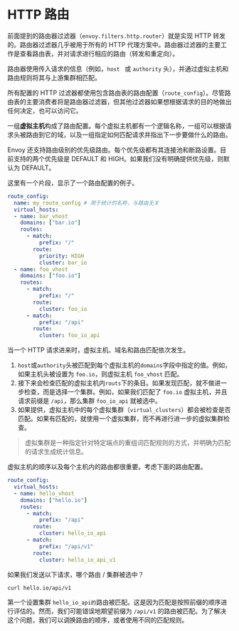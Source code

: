 # HTTP 路由

前面提到的路由器过滤器（`envoy.filters.http.router`）就是实现 HTTP 转发的。路由器过滤器几乎被用于所有的 HTTP 代理方案中。路由器过滤器的主要工作是查看路由表，并对请求进行相应的路由（转发和重定向）。

路由器使用传入请求的信息（例如，`host ` 或 `authority` 头），并通过虚拟主机和路由规则将其与上游集群相匹配。

所有配置的 HTTP 过滤器都使用包含路由表的路由配置（`route_config`）。尽管路由表的主要消费者将是路由器过滤器，但其他过滤器如果想根据请求的目的地做出任何决定，也可以访问它。

一组**虚拟主机**构成了路由配置。每个虚拟主机都有一个逻辑名称，一组可以根据请求头被路由到它的域，以及一组指定如何匹配请求并指出下一步要做什么的路由。

Envoy 还支持路由级别的优先级路由。每个优先级都有其连接池和断路设置。目前支持的两个优先级是 DEFAULT 和 HIGH。如果我们没有明确提供优先级，则默认为 DEFAULT。

这里有一个片段，显示了一个路由配置的例子。

```yaml
route_config:
  name: my_route_config # 用于统计的名称，与路由无关
  virtual_hosts:
  - name: bar_vhost
    domains: ["bar.io"]
    routes:
      - match:
          prefix: "/"
        route:
          priority: HIGH
          cluster: bar_io
  - name: foo_vhost
    domains: ["foo.io"]
    routes:
      - match:
          prefix: "/"
        route:
          cluster: foo_io
      - match:
          prefix: "/api"
        route:
          cluster: foo_io_api
```

当一个 HTTP 请求进来时，虚拟主机、域名和路由匹配依次发生。

1. `host`或`authority`头被匹配到每个虚拟主机的`domains`字段中指定的值。例如，如果主机头被设置为 `foo.io`，则虚拟主机 `foo_vhost` 匹配。
1. 接下来会检查匹配的虚拟主机内`routs`下的条目。如果发现匹配，就不做进一步检查，而是选择一个集群。例如，如果我们匹配了 `foo.io` 虚拟主机，并且请求前缀是 `/api`，那么集群 `foo_io_api` 就被选中。
1. 如果提供，虚拟主机中的每个虚拟集群（`virtual_clusters`）都会被检查是否匹配。如果有匹配的，就使用一个虚拟集群，而不再进行进一步的虚拟集群检查。

> 虚拟集群是一种指定针对特定端点的重组词匹配规则的方式，并明确为匹配的请求生成统计信息。

虚拟主机的顺序以及每个主机内的路由都很重要。考虑下面的路由配置。

```yaml
route_config:
  virtual_hosts:
  - name: hello_vhost
    domains: ["hello.io"]
    routes:
      - match:
          prefix: "/api"
        route:
          cluster: hello_io_api
      - match:
          prefix: "/api/v1"
        route:
          cluster: hello_io_api_v1
```

如果我们发送以下请求，哪个路由 / 集群被选中？

```sh
curl hello.io/api/v1
```

第一个设置集群 `hello_io_api的`路由被匹配。这是因为匹配是按照前缀的顺序进行评估的。然而，我们可能错误地期望前缀为 `/api/v1` 的路由被匹配。为了解决这个问题，我们可以调换路由的顺序，或者使用不同的匹配规则。